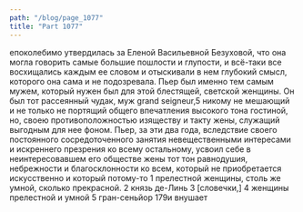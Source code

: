 ```yaml
---
path: "/blog/page_1077"
title: "Part 1077"
---
```


епоколебимо утвердилась за Еленой Васильевной Безуховой, что она могла говорить самые большие пошлости и глупости, и всё-таки все восхищались каждым ее словом и отыскивали в нем глубокий смысл, которого она сама и не подозревала.
Пьер был именно тем самым мужем, который нужен был для этой блестящей, светской женщины. Он был тот рассеянный чудак, муж grand seigneur,5 никому не мешающий и не только не портящий общего впечатления высокого тона гостиной, но, своею противоположностью изяществу и такту жены, служащий выгодным для нее фоном. Пьер, за эти два года, вследствие своего постоянного сосредоточенного занятия невещественными интересами и искреннего презрения ко всему остальному, усвоил себе в неинтересовавшем его обществе жены тот тон равнодушия, небрежности и благосклонности ко всем, который не приобретается искусственно и который потому-то 1 прелестной женщины, столь же умной, сколько прекрасной.
2 князь де-Линь
3 [словечки,]
4 женщины прелестной и умной
5 гран-сеньйор
179и внушает
